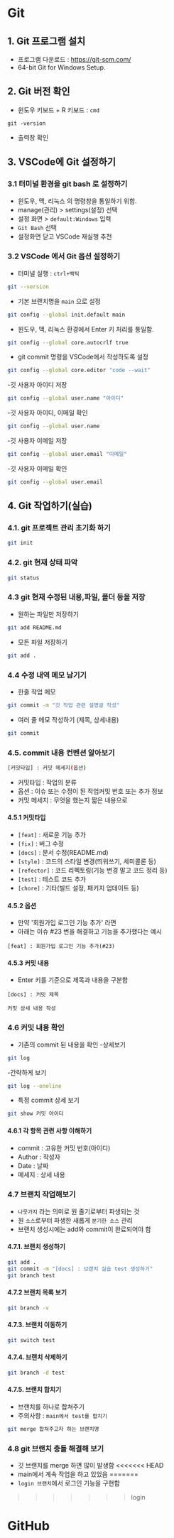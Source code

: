 # Git

## 1. Git 프로그램 설치

- 프로그램 다운로드 : https://git-scm.com/
- 64-bit Git for Windows Setup.

## 2. Git 버전 확인

- 윈도우 키보드 + R 키보드 : `cmd`

```
git -version
```

- 출력창 확인

## 3. VSCode에 Git 설정하기

### 3.1 터미널 환경을 git bash 로 설정하기

- 윈도우, 맥, 리눅스 의 명령창을 통일하기 위함.
- manage(관리) > settings(설정) 선택
- 설정 화면 > `default:Windows` 입력
- `Git Bash` 선택
- 설정화면 닫고 VSCode 재실행 추천

### 3.2 VSCode 에서 Git 옵션 설정하기

- 터미널 실행 : `ctrl+백틱`

```bash
git --version
```

- 기본 브랜치명을 `main` 으로 설정

```bash
git config --global init.default main
```

- 윈도우, 맥, 리눅스 환경에서 Enter 키 처리를 통일함.

```bash
git config --global core.autocrlf true
```

- git commit 명령을 VSCode에서 작성하도록 설정

```bash
git config --global core.editor "code --wait"
```

-깃 사용자 아이디 저장

```bash
git config --global user.name "아이디"
```

-깃 사용자 아이디, 이메일 확인

```bash
git config --global user.name
```

-깃 사용자 이메일 저장

```bash
git config --global user.email "이메일"
```

-깃 사용자 이메일 확인

```bash
git config --global user.email
```

## 4. Git 작업하기(실습)

### 4.1. git 프로젝트 관리 초기화 하기

```bash
git init
```

### 4.2. git 현재 상태 파악

```bash
git status
```

### 4.3 git 현재 수정된 내용,파일, 폴더 등을 저장

- 원하는 파일만 저장하기

```bash
git add README.md
```

- 모든 파일 저장하기

```bash
git add .
```

### 4.4 수정 내역 메모 남기기

- 한줄 작업 메모

```bash
git commit -m "깃 작업 관련 설명글 작성"
```

- 여러 줄 메모 작성하기 (제목, 상세내용)

```bash
git commit
```

### 4.5. commit 내용 컨벤션 알아보기

```bash
[커밋타입] : 커밋 메세지(옵션)
```

- 커밋타입 : 작업의 분류
- 옵션 : 이슈 또는 수정이 된 작업커밋 번호 또는 추가 정보
- 커밋 메세지 : 무엇을 했는지 짧은 내용으로

#### 4.5.1 커밋타입

- `[feat]` : 새로운 기능 추가
- `[fix]` : 버그 수정
- `[docs]` : 문서 수정(README.md)
- `[style]` : 코드의 스타일 변경(띄워쓰기, 세미콜론 등)
- `[refector]` : 코드 리펙토링(기능 변경 말고 코드 정리 등)
- `[test]` : 테스트 코드 추가
- `[chore]` : 기타(빌드 설정, 패키지 업데이트 등)

#### 4.5.2 옵션

- 만약 '회원가입 로그인 기능 추가' 라면
- 아래는 이슈 #23 번을 해결하고 기능을 추가했다는 예시

```
[feat] : 회원가입 로그인 기능 추가(#23)
```

#### 4.5.3 커밋 내용

- Enter 키를 기준으로 제목과 내용을 구분함

```
[docs] : 커밋 제목

커밋 상세 내용 작성
```

### 4.6 커밋 내용 확인

- 기존의 commit 된 내용을 확인 -상세보기

```bash
git log
```

-간략하게 보기

```bash
git log --oneline
```

- 특정 commit 상세 보기

```bash
git show 커밋 아이디
```

#### 4.6.1 각 항목 관련 사항 이해하기

- commit : 고유한 커밋 번호(아이디)
- Author : 작성자
- Date : 날짜
- 메세지 : 상세 내용

### 4.7 브랜치 작업해보기

- `나뭇가지` 라는 의미로 원 줄기로부터 파생되는 것
- 원 `소스`로부터 파생한 새롭게 `분기한 소스` 관리
- 브랜치 생성시에는 add와 commit이 완료되어야 함

#### 4.7.1. 브랜치 생성하기

```bash
git add .
git commit -m "[docs] : 브랜치 실습 test 생성하기"
git branch test
```

#### 4.7.2 브랜치 목록 보기

```bash
git branch -v
```

#### 4.7.3. 브랜치 이동하기

```bash
git switch test
```

#### 4.7.4. 브랜치 삭제하기

```bash
git branch -d test
```

#### 4.7.5. 브랜치 합치기

- 브랜치를 하나로 합쳐주기
- 주의사항 : `main에서 test를 합치기`

```bash
git merge 합쳐주고자 하는 브랜치명
```

### 4.8 git 브랜치 충돌 해결해 보기

- 깃 브랜치를 merge 하면 많이 발생함
<<<<<<< HEAD
- main에서 계속 작업을 하고 있었음
=======
- `login 브랜치`에서 로그인 기능을 구현함
>>>>>>> login

# GitHub
